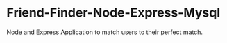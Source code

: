 # Friend-Finder-Node-Express-Mysql
Node and Express Application to match users to their perfect match. 
